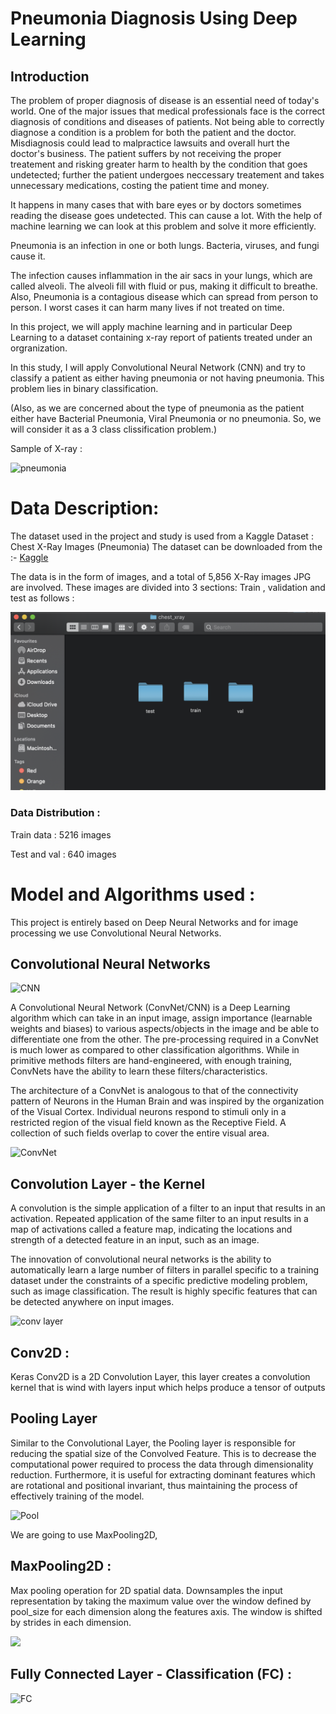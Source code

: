 # Pneumonia Diagnosis Using Deep Learning

## Introduction
The problem of proper diagnosis of disease is an essential need of today's world. One of the major issues that medical professionals face is the correct diagnosis of conditions and diseases of patients. Not being able to correctly diagnose a condition is a problem for both the patient and the doctor. Misdiagnosis could lead to malpractice lawsuits and overall hurt the doctor's business. The patient suffers by not receiving the proper treatement and risking greater harm to health by the condition that goes undetected; further the patient undergoes neccessary treatement and takes unnecessary medications, costing the patient time and money.

It happens in many cases that with bare eyes or by doctors sometimes reading the disease goes undetected. This can cause a lot. With the help of machine learning we can look at this problem and solve it more efficiently. 

Pneumonia is an infection in one or both lungs. Bacteria, viruses, and fungi cause it.

The infection causes inflammation in the air sacs in your lungs, which are called alveoli. The alveoli fill with fluid or pus, making it difficult to breathe. Also, Pneumonia is a contagious disease which can spread from person to person. I worst cases it can harm many lives if not treated on time.


In this project, we will apply machine learning and in particular Deep Learning to a dataset containing x-ray report of patients treated under an orgranization.

In this study, I will apply Convolutional Neural Network (CNN) and try to classify a patient as either having pneumonia or not having pneumonia. This problem lies in binary classification.

(Also, as we are concerned about the type of pneumonia as the patient either have Bacterial Pneumonia, Viral Pneumonia or no pneumonia. So, we will consider it as a 3 class clissification problem.)

Sample of X-ray : 

![pneumonia](https://miro.medium.com/max/1400/1*t-_EXQ3tlb8KOx6H7HN09A.jpeg)


# Data Description:
The dataset used in the project and study is used from a Kaggle Dataset : Chest X-Ray Images (Pneumonia)
The dataset can be downloaded from the :- [Kaggle](https://www.kaggle.com/paultimothymooney/chest-xray-pneumonia?)

The data is in the form of images, and a total of 5,856 X-Ray images JPG are involved.
These images are divided into 3 sections: Train , validation and test as follows : 

![data](https://github.com/Mystery01092000/Pneumonia-detection-from-x-ray/blob/master/Images/DataFolder.png)

### Data Distribution :
  Train data : 5216 images
  
  Test and val : 640 images
  
# Model and Algorithms used :
This project is entirely based on Deep Neural Networks and for image processing we use Convolutional Neural Networks.

## Convolutional Neural Networks

![CNN](https://miro.medium.com/max/2000/1*vkQ0hXDaQv57sALXAJquxA.jpeg)

A Convolutional Neural Network (ConvNet/CNN) is a Deep Learning algorithm which can take in an input image, assign importance (learnable weights and biases) to various aspects/objects in the image and be able to differentiate one from the other. The pre-processing required in a ConvNet is much lower as compared to other classification algorithms. While in primitive methods filters are hand-engineered, with enough training, ConvNets have the ability to learn these filters/characteristics.

The architecture of a ConvNet is analogous to that of the connectivity pattern of Neurons in the Human Brain and was inspired by the organization of the Visual Cortex. Individual neurons respond to stimuli only in a restricted region of the visual field known as the Receptive Field. A collection of such fields overlap to cover the entire visual area.
  
  ![ConvNet](https://miro.medium.com/max/1400/1*uAeANQIOQPqWZnnuH-VEyw.jpeg)

## Convolution Layer - the Kernel
  
  A convolution is the simple application of a filter to an input that results in an activation. Repeated application of the same filter to an input results in a map of activations called a feature map, indicating the locations and strength of a detected feature in an input, such as an image.

The innovation of convolutional neural networks is the ability to automatically learn a large number of filters in parallel specific to a training dataset under the constraints of a specific predictive modeling problem, such as image classification. The result is highly specific features that can be detected anywhere on input images.

![conv layer](https://miro.medium.com/max/1400/1*ciDgQEjViWLnCbmX-EeSrA.gif)
  ## Conv2D :
   Keras Conv2D is a 2D Convolution Layer, this layer creates a convolution kernel that is wind with layers input which helps produce a tensor of outputs
## Pooling Layer 

  Similar to the Convolutional Layer, the Pooling layer is responsible for reducing the spatial size of the Convolved Feature. This is to decrease the computational power required to process the data through dimensionality reduction. Furthermore, it is useful for extracting dominant features which are rotational and positional invariant, thus maintaining the process of effectively training of the model.
  
  ![Pool](https://miro.medium.com/max/792/1*uoWYsCV5vBU8SHFPAPao-w.gif)
  
  We are going to use MaxPooling2D,
  ## MaxPooling2D :
  Max pooling operation for 2D spatial data. Downsamples the input representation by taking the maximum value over the window defined by pool_size for each dimension along the features axis. The window is shifted by strides in each dimension.
 
  ![](https://res.cloudinary.com/practicaldev/image/fetch/s--d2BTXISO--/c_limit%2Cf_auto%2Cfl_progressive%2Cq_66%2Cw_880/https://developers.google.com/machine-learning/practica/image-classification/images/maxpool_animation.gif)
  
  
## Fully Connected Layer - Classification (FC) :

![FC](https://miro.medium.com/max/1400/1*kToStLowjokojIQ7pY2ynQ.jpeg)


